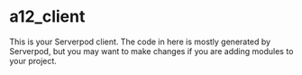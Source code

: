 # a12_client

This is your Serverpod client. The code in here is mostly generated by
Serverpod, but you may want to make changes if you are adding modules to your
project.
